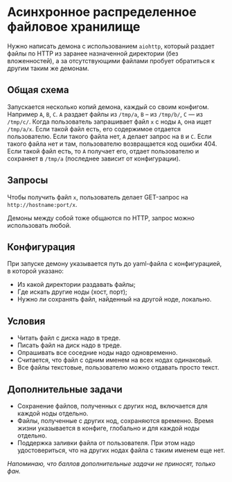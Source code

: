 Асинхронное распределенное файловое хранилище
============================================

Нужно написать демона с использованием `aiohttp`, который раздает файлы по HTTP из заранее назначенной директории
(без вложенностей), а за отсутствующими файлами пробует обратиться к другим таким же демонам.

Общая схема
-----------

Запускается несколько копий демона, каждый со своим конфигом. Например `A`, `B`, `C`.
`A` раздает файлы из `/tmp/a`, `B` – из `/tmp/b/`, `С` — из `/tmp/c/`.
Когда пользователь запрашивает файл `x` с ноды `A`, она ищет `/tmp/a/x`.
Если такой файл есть, его содержимое отдается пользователю.
Если такого файла нет, `A` делает запрос на `B` и `C`.
Если такого файла нет и там, пользователю возвращается код ошибки 404.
Если такой файл есть, то `A` получает его, отдает пользователю и сохраняет в `/tmp/a`
(последнее зависит от конфигурации).

Запросы
-------

Чтобы получить файл `x`, пользователь делает GET-запрос на `http://hostname:port/x`.

Демоны между собой тоже общаются по HTTP, запрос можно использовать любой.

Конфигурация
------------

При запуске демону указывается путь до yaml-файла с конфигурацией, в которой указано:

* Из какой директории раздавать файлы;
* Где искать другие ноды (хост, порт);
* Нужно ли сохранять файл, найденный на другой ноде, локально.

Условия
---------

* Читать файл с диска надо в треде.
* Писать файл на диск надо в треде.
* Опрашивать все соседние ноды надо одновременно.
* Считается, что файл с одним именем на всех нодах одинаковый.
* Все файлы текстовые, пользователю можно отдавать просто текст.

Дополнительные задачи
---------------------

* Сохранение файлов, полученных с других нод, включается для каждой ноды отдельно.
* Файлы, полученные с других нод, сохраняются временно.
  Время жизни указывается в конфиге, глобально и для каждой ноды отдельно.
* Поддержка заливки файла от пользователя.
  При этом надо удостовериться, что на других нодах файла с таким именем еще нет.
  
_Напоминаю, что баллов дополнительные задачи не приносят, только фан._
